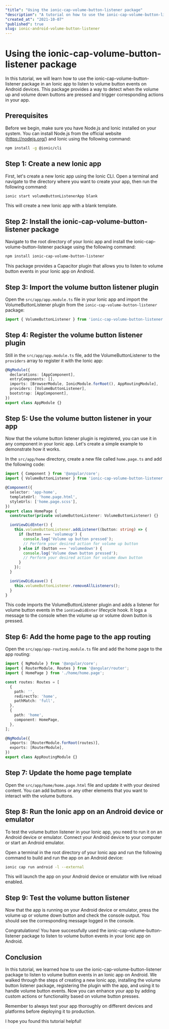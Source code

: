 ```yaml
---
"title": "Using the ionic-cap-volume-button-listener package"
"description": "A tutorial on how to use the ionic-cap-volume-button-listener package to listen to volume button events in an Ionic app on Android"
"created_at": "2021-10-07"
"published": true
slug: ionic-android-volume-button-listener
---
```


# Using the ionic-cap-volume-button-listener package

In this tutorial, we will learn how to use the ionic-cap-volume-button-listener package in an Ionic app to listen to volume button events on Android devices. This package provides a way to detect when the volume up and volume down buttons are pressed and trigger corresponding actions in your app.

## Prerequisites

Before we begin, make sure you have Node.js and Ionic installed on your system. You can install Node.js from the official website (https://nodejs.org/) and Ionic using the following command:

```bash
npm install -g @ionic/cli
```

## Step 1: Create a new Ionic app

First, let's create a new Ionic app using the Ionic CLI. Open a terminal and navigate to the directory where you want to create your app, then run the following command:

```bash
ionic start volumeButtonListenerApp blank
```

This will create a new Ionic app with a blank template.

## Step 2: Install the ionic-cap-volume-button-listener package

Navigate to the root directory of your Ionic app and install the ionic-cap-volume-button-listener package using the following command:

```bash
npm install ionic-cap-volume-button-listener
```

This package provides a Capacitor plugin that allows you to listen to volume button events in your Ionic app on Android.

## Step 3: Import the volume button listener plugin

Open the `src/app/app.module.ts` file in your Ionic app and import the VolumeButtonListener plugin from the `ionic-cap-volume-button-listener` package:

```typescript
import { VolumeButtonListener } from 'ionic-cap-volume-button-listener';
```

## Step 4: Register the volume button listener plugin

Still in the `src/app/app.module.ts` file, add the VolumeButtonListener to the `providers` array to register it with the Ionic app:

```typescript
@NgModule({
  declarations: [AppComponent],
  entryComponents: [],
  imports: [BrowserModule, IonicModule.forRoot(), AppRoutingModule],
  providers: [VolumeButtonListener],
  bootstrap: [AppComponent],
})
export class AppModule {}
```

## Step 5: Use the volume button listener in your app

Now that the volume button listener plugin is registered, you can use it in any component in your Ionic app. Let's create a simple example to demonstrate how it works.

In the `src/app/home` directory, create a new file called `home.page.ts` and add the following code:

```typescript
import { Component } from '@angular/core';
import { VolumeButtonListener } from 'ionic-cap-volume-button-listener';

@Component({
  selector: 'app-home',
  templateUrl: 'home.page.html',
  styleUrls: ['home.page.scss'],
})
export class HomePage {
  constructor(private volumeButtonListener: VolumeButtonListener) {}

  ionViewDidEnter() {
    this.volumeButtonListener.addListener((button: string) => {
      if (button === 'volumeup') {
        console.log('Volume up button pressed');
        // Perform your desired action for volume up button
      } else if (button === 'volumedown') {
        console.log('Volume down button pressed');
        // Perform your desired action for volume down button
      }
    });
  }

  ionViewDidLeave() {
    this.volumeButtonListener.removeAllListeners();
  }
}
```

This code imports the VolumeButtonListener plugin and adds a listener for volume button events in the `ionViewDidEnter` lifecycle hook. It logs a message to the console when the volume up or volume down button is pressed.

## Step 6: Add the home page to the app routing

Open the `src/app/app-routing.module.ts` file and add the home page to the app routing:

```typescript
import { NgModule } from '@angular/core';
import { RouterModule, Routes } from '@angular/router';
import { HomePage } from './home/home.page';

const routes: Routes = [
  {
    path: '',
    redirectTo: 'home',
    pathMatch: 'full',
  },
  {
    path: 'home',
    component: HomePage,
  },
];

@NgModule({
  imports: [RouterModule.forRoot(routes)],
  exports: [RouterModule],
})
export class AppRoutingModule {}
```

## Step 7: Update the home page template

Open the `src/app/home/home.page.html` file and update it with your desired content. You can add buttons or any other elements that you want to interact with the volume buttons.

## Step 8: Run the Ionic app on an Android device or emulator

To test the volume button listener in your Ionic app, you need to run it on an Android device or emulator. Connect your Android device to your computer or start an Android emulator.

Open a terminal in the root directory of your Ionic app and run the following command to build and run the app on an Android device:

```bash
ionic cap run android -l --external
```

This will launch the app on your Android device or emulator with live reload enabled.

## Step 9: Test the volume button listener

Now that the app is running on your Android device or emulator, press the volume up or volume down button and check the console output. You should see the corresponding message logged in the console.

Congratulations! You have successfully used the ionic-cap-volume-button-listener package to listen to volume button events in your Ionic app on Android.

## Conclusion

In this tutorial, we learned how to use the ionic-cap-volume-button-listener package to listen to volume button events in an Ionic app on Android. We walked through the steps of creating a new Ionic app, installing the volume button listener package, registering the plugin with the app, and using it to handle volume button events. Now you can enhance your app by adding custom actions or functionality based on volume button presses.

Remember to always test your app thoroughly on different devices and platforms before deploying it to production.

I hope you found this tutorial helpful!
